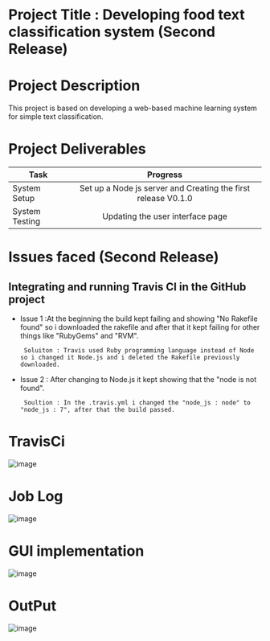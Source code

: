 # Project Title : Developing food text classification system (Second Release)
# Project Description 
This project is based on developing a web-based machine learning system for simple text classification.


# Project Deliverables


| Task           | Progress           |
| -------------  |:-------------:|
| System Setup   | Set up a Node js server and Creating the first release V0.1.0|
| System Testing | Updating the user interface page                             |


# Issues faced (Second Release)
<h2 align="left"> Integrating and running Travis CI in the GitHub project </h2>

- Issue 1 :At the beginning the build kept failing and showing "No Rakefile found" so i downloaded the rakefile and after that it kept failing for other things like "RubyGems" and "RVM".

       Soluiton : Travis used Ruby programming language instead of Node so i changed it Node.js and i deleted the Rakefile previously downloaded.

- Issue 2 : After changing to Node.js it kept showing that the "node is not found".

       Soultion : In the .travis.yml i changed the "node_js : node" to "node_js : 7", after that the build passed.

# TravisCi
![image](https://user-images.githubusercontent.com/95972904/170224658-22570204-06eb-4bca-8994-9ef6b82f49fb.png)

# Job Log
![image](https://user-images.githubusercontent.com/95972904/170224613-2101fe4e-f134-413b-a9cc-fe2fac5210d5.png)



# GUI implementation
![image](https://user-images.githubusercontent.com/95972904/170220197-fc65d8f9-91e9-42d3-ab13-4e9b7a3f3f10.png)

# OutPut
![image](https://user-images.githubusercontent.com/95972904/170220116-f089b37b-2f1f-4a9e-9846-ac3951536d48.png)



